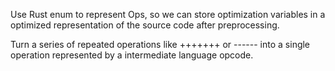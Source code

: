 Use Rust enum to represent Ops, so we can store optimization variables in a optimized representation of the source code after preprocessing.

Turn a series of repeated operations like +++++++ or ------ into a single operation represented by a intermediate language opcode.
